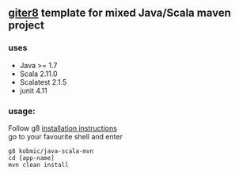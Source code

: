 ## [giter8](http://github.com/n8han/giter8) template for mixed Java/Scala maven project

### uses
* Java >= 1.7
* Scala 2.11.0
* Scalatest 2.1.5
* junit 4.11

### usage:
Follow g8 [installation instructions](http://github.com/n8han/giter8#readme)  
go to your favourite shell and enter  

    g8 kobmic/java-scala-mvn
    cd [app-name]
    mvn clean install

